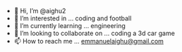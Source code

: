 - 👋 Hi, I’m @aighu2
- 👀 I’m interested in ... coding and football
- 🌱 I’m currently learning ... engineering
- 💞️ I’m looking to collaborate on ... coding a 3d car game
- 📫 How to reach me ... emmanuelaighu@gmail.com

<!---
aighu2/aighu2 is a ✨ special ✨ repository because its `README.md` (this file) appears on your GitHub profile.
You can click the Preview link to take a look at your changes.
--->
